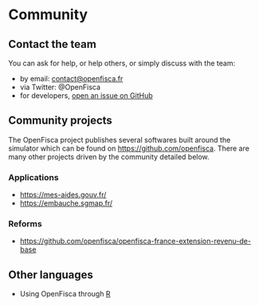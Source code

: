# Community

## Contact the team

You can ask for help, or help others, or simply discuss with the team:

- by email: contact@openfisca.fr
- via Twitter: @OpenFisca
- for developers, [open an issue on GitHub](./contribute/guidelines.md#opening-issues)

## Community projects

The OpenFisca project publishes several softwares built around the simulator which can be found on https://github.com/openfisca. There are many other projects driven by the community detailed below.

### Applications

- https://mes-aides.gouv.fr/
- https://embauche.sgmap.fr/

### Reforms

- https://github.com/openfisca/openfisca-france-extension-revenu-de-base

## Other languages

- Using OpenFisca through [R](https://github.com/blaquans/ropenfisca)
